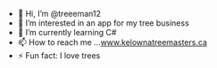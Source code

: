 - 👋 Hi, I’m @treeeman12
- 👀 I’m interested in an app for my tree business 
- 🌱 I’m currently learning C#
- 📫 How to reach me ...www.kelownatreemasters.ca
- ⚡ Fun fact: I love trees

<!---
treeeman12/treeeman12 is a ✨ special ✨ repository because its `README.md` (this file) appears on your GitHub profile.
You can click the Preview link to take a look at your changes.
--->

